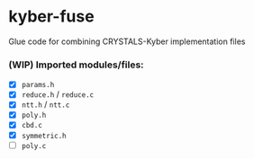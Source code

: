 # kyber-fuse
Glue code for combining CRYSTALS-Kyber implementation files

### (WIP) Imported modules/files:

- [x] `params.h`
- [x] `reduce.h` / `reduce.c`
- [x] `ntt.h` / `ntt.c`
- [x] `poly.h`
- [x] `cbd.c`
- [x] `symmetric.h`
- [ ] `poly.c`
